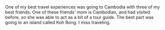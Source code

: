 One of my best travel experiences was going to Cambodia with three of my best friends. One of these friends' mom is Cambodian, and had visited before, so she was able to act as a bit of a tour guide. The best part was going to an island called Koh Rong. I miss traveling.
